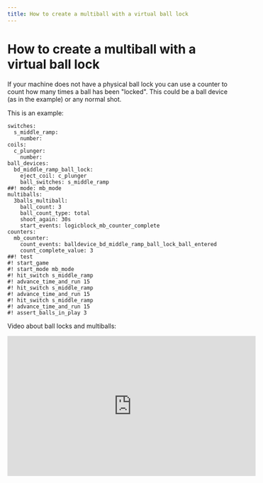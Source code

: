 ```yaml
---
title: How to create a multiball with a virtual ball lock
---
```


# How to create a multiball with a virtual ball lock


If your machine does not have a physical ball lock you can use a counter
to count how many times a ball has been "locked". This could be a ball
device (as in the example) or any normal shot.

This is an example:

``` mpf-config
switches:
  s_middle_ramp:
    number:
coils:
  c_plunger:
    number:
ball_devices:
  bd_middle_ramp_ball_lock:
    eject_coil: c_plunger
    ball_switches: s_middle_ramp
##! mode: mb_mode
multiballs:
  3balls_multiball:
    ball_count: 3
    ball_count_type: total
    shoot_again: 30s
    start_events: logicblock_mb_counter_complete
counters:
  mb_counter:
    count_events: balldevice_bd_middle_ramp_ball_lock_ball_entered
    count_complete_value: 3
##! test
#! start_game
#! start_mode mb_mode
#! hit_switch s_middle_ramp
#! advance_time_and_run 15
#! hit_switch s_middle_ramp
#! advance_time_and_run 15
#! hit_switch s_middle_ramp
#! advance_time_and_run 15
#! assert_balls_in_play 3
```

Video about ball locks and multiballs:

<div class="video-wrapper">
<iframe width="560" height="315" src="https://www.youtube.com/embed/2mFkgIlksC4" title="YouTube video player" frameborder="0" allow="accelerometer; autoplay; clipboard-write; encrypted-media; gyroscope; picture-in-picture" allowfullscreen></iframe>
</div>
